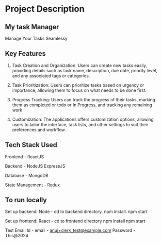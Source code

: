 # Project Description
## My task Manager
Manage Your Tasks Seamlessy

## Key Features

1. Task Creation and Organization: Users can create new tasks easily, providing details such as task name, description, due date, priority level, and any associated tags or categories.

3. Task Prioritization: Users can prioritize tasks based on urgency or importance, allowing them to focus on what needs to be done first.

4. Progress Tracking: Users can track the progress of their tasks, marking them as completed or todo or In Progress, and tracking any remaining work
  
5. Customization: The applications offers customization options, allowing users to tailor the interface, task lists, and other settings to suit their preferences and workflow.

## Tech Stack Used

Frontend - ReactJS

Backend - NodeJS ExpressJS

Database - MongoDB

State Management - Redux


## To run locally

Set up backend: Node - 
cd to backend directory.
npm install.
npm start

Set up frontend: React -
cd to frontend directory
npm install
npm start

Test Email Id - 
email - anuj+clerk_test@example.com
Password - This@2024

